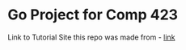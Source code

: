 ﻿# Go Project for Comp 423
Link to Tutorial Site this repo was made from - [link](https://abid-hussain36.github.io/comp423-course-notes/)
